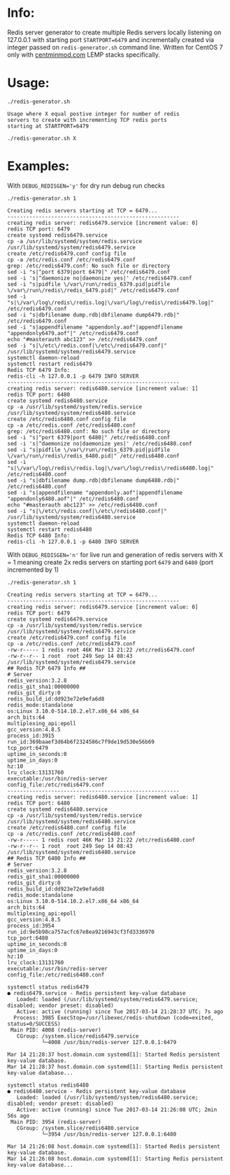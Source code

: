 Info:
=======

Redis server generator to create multiple Redis servers locally listening on 127.0.0.1 with starting port `STARTPORT=6479` and incrementally created via integer passed on `redis-generator.sh` command line. Written for CentOS 7 only with [centminmod.com](https://centminmod.com) LEMP stacks specifically.

Usage:
=======

    ./redis-generator.sh
    
    Usage where X equal postive integer for number of redis
    servers to create with incrementing TCP redis ports
    starting at STARTPORT=6479
    
    ./redis-generator.sh X

Examples:
=======

With `DEBUG_REDISGEN='y'` for dry run debug run checks

    ./redis-generator.sh 1
    
    Creating redis servers starting at TCP = 6479...
    -------------------------------------------------------
    creating redis server: redis6479.service [increment value: 0]
    redis TCP port: 6479
    create systemd redis6479.service
    cp -a /usr/lib/systemd/system/redis.service /usr/lib/systemd/system/redis6479.service
    create /etc/redis6479.conf config file
    cp -a /etc/redis.conf /etc/redis6479.conf
    grep: /etc/redis6479.conf: No such file or directory
    sed -i "s|^port 6379|port 6479|" /etc/redis6479.conf
    sed -i 's|^daemonize no|daemonize yes|' /etc/redis6479.conf
    sed -i "s|pidfile \/var\/run\/redis_6379.pid|pidfile \/var\/run\/redis\/redis_6479.pid|" /etc/redis6479.conf
    sed -i "s|\/var\/log\/redis\/redis.log|\/var\/log\/redis\/redis6479.log|" /etc/redis6479.conf
    sed -i "s|dbfilename dump.rdb|dbfilename dump6479.rdb|" /etc/redis6479.conf
    sed -i "s|appendfilename "appendonly.aof"|appendfilename "appendonly6479.aof"|" /etc/redis6479.conf
    echo "#masterauth abc123" >> /etc/redis6479.conf
    sed -i "s|\/etc\/redis.conf|\/etc\/redis6479.conf|" /usr/lib/systemd/system/redis6479.service
    systemctl daemon-reload
    systemctl restart redis6479
    Redis TCP 6479 Info:
    redis-cli -h 127.0.0.1 -p 6479 INFO SERVER
    -------------------------------------------------------
    creating redis server: redis6480.service [increment value: 1]
    redis TCP port: 6480
    create systemd redis6480.service
    cp -a /usr/lib/systemd/system/redis.service /usr/lib/systemd/system/redis6480.service
    create /etc/redis6480.conf config file
    cp -a /etc/redis.conf /etc/redis6480.conf
    grep: /etc/redis6480.conf: No such file or directory
    sed -i "s|^port 6379|port 6480|" /etc/redis6480.conf
    sed -i 's|^daemonize no|daemonize yes|' /etc/redis6480.conf
    sed -i "s|pidfile \/var\/run\/redis_6379.pid|pidfile \/var\/run\/redis\/redis_6480.pid|" /etc/redis6480.conf
    sed -i "s|\/var\/log\/redis\/redis.log|\/var\/log\/redis\/redis6480.log|" /etc/redis6480.conf
    sed -i "s|dbfilename dump.rdb|dbfilename dump6480.rdb|" /etc/redis6480.conf
    sed -i "s|appendfilename "appendonly.aof"|appendfilename "appendonly6480.aof"|" /etc/redis6480.conf
    echo "#masterauth abc123" >> /etc/redis6480.conf
    sed -i "s|\/etc\/redis.conf|\/etc\/redis6480.conf|" /usr/lib/systemd/system/redis6480.service
    systemctl daemon-reload
    systemctl restart redis6480
    Redis TCP 6480 Info:
    redis-cli -h 127.0.0.1 -p 6480 INFO SERVER

With `DEBUG_REDISGEN='n'` for live run and generation of redis servers with X = 1 meaning create 2x redis servers on starting port `6479` and `6480` (port incremented by 1)

    ./redis-generator.sh 1  
    
    Creating redis servers starting at TCP = 6479...
    -------------------------------------------------------
    creating redis server: redis6479.service [increment value: 0]
    redis TCP port: 6479
    create systemd redis6479.service
    cp -a /usr/lib/systemd/system/redis.service /usr/lib/systemd/system/redis6479.service
    create /etc/redis6479.conf config file
    cp -a /etc/redis.conf /etc/redis6479.conf
    -rw-r----- 1 redis root 46K Mar 13 21:22 /etc/redis6479.conf
    -rw-r--r-- 1 root  root 249 Sep 14 08:43 /usr/lib/systemd/system/redis6479.service
    ## Redis TCP 6479 Info ##
    # Server
    redis_version:3.2.8
    redis_git_sha1:00000000
    redis_git_dirty:0
    redis_build_id:dd923e72e9efa6d8
    redis_mode:standalone
    os:Linux 3.10.0-514.10.2.el7.x86_64 x86_64
    arch_bits:64
    multiplexing_api:epoll
    gcc_version:4.8.5
    process_id:3915
    run_id:369baaef3d64b6f2324586c7f9de19d530e56b69
    tcp_port:6479
    uptime_in_seconds:0
    uptime_in_days:0
    hz:10
    lru_clock:13131760
    executable:/usr/bin/redis-server
    config_file:/etc/redis6479.conf
    -------------------------------------------------------
    creating redis server: redis6480.service [increment value: 1]
    redis TCP port: 6480
    create systemd redis6480.service
    cp -a /usr/lib/systemd/system/redis.service /usr/lib/systemd/system/redis6480.service
    create /etc/redis6480.conf config file
    cp -a /etc/redis.conf /etc/redis6480.conf
    -rw-r----- 1 redis root 46K Mar 13 21:22 /etc/redis6480.conf
    -rw-r--r-- 1 root  root 249 Sep 14 08:43 /usr/lib/systemd/system/redis6480.service
    ## Redis TCP 6480 Info ##
    # Server
    redis_version:3.2.8
    redis_git_sha1:00000000
    redis_git_dirty:0
    redis_build_id:dd923e72e9efa6d8
    redis_mode:standalone
    os:Linux 3.10.0-514.10.2.el7.x86_64 x86_64
    arch_bits:64
    multiplexing_api:epoll
    gcc_version:4.8.5
    process_id:3954
    run_id:9e5b98ca757acfc67e8ea9216943cf3fd3336970
    tcp_port:6480
    uptime_in_seconds:0
    uptime_in_days:0
    hz:10
    lru_clock:13131760
    executable:/usr/bin/redis-server
    config_file:/etc/redis6480.conf

```
systemctl status redis6479 
● redis6479.service - Redis persistent key-value database
   Loaded: loaded (/usr/lib/systemd/system/redis6479.service; disabled; vendor preset: disabled)
   Active: active (running) since Tue 2017-03-14 21:28:37 UTC; 7s ago
  Process: 3985 ExecStop=/usr/libexec/redis-shutdown (code=exited, status=0/SUCCESS)
 Main PID: 4008 (redis-server)
   CGroup: /system.slice/redis6479.service
           └─4008 /usr/bin/redis-server 127.0.0.1:6479

Mar 14 21:28:37 host.domain.com systemd[1]: Started Redis persistent key-value database.
Mar 14 21:28:37 host.domain.com systemd[1]: Starting Redis persistent key-value database...
```

```
systemctl status redis6480
● redis6480.service - Redis persistent key-value database
   Loaded: loaded (/usr/lib/systemd/system/redis6480.service; disabled; vendor preset: disabled)
   Active: active (running) since Tue 2017-03-14 21:26:08 UTC; 2min 56s ago
 Main PID: 3954 (redis-server)
   CGroup: /system.slice/redis6480.service
           └─3954 /usr/bin/redis-server 127.0.0.1:6480

Mar 14 21:26:08 host.domain.com systemd[1]: Started Redis persistent key-value database.
Mar 14 21:26:08 host.domain.com systemd[1]: Starting Redis persistent key-value database...
```
